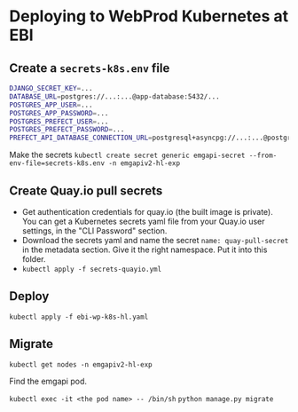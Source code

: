 # Deploying to WebProd Kubernetes at EBI

## Create a `secrets-k8s.env` file
```bash
DJANGO_SECRET_KEY=...
DATABASE_URL=postgres://...:...@app-database:5432/...
POSTGRES_APP_USER=...
POSTGRES_APP_PASSWORD=...
POSTGRES_PREFECT_USER=...
POSTGRES_PREFECT_PASSWORD=...
PREFECT_API_DATABASE_CONNECTION_URL=postgresql+asyncpg://...:...@postgres-prefect:5432/...
```

Make the secrets
`kubectl create secret generic emgapi-secret --from-env-file=secrets-k8s.env -n emgapiv2-hl-exp`

## Create Quay.io pull secrets
* Get authentication credentials for quay.io (the built image is private). You can get a Kubernetes secrets yaml file from your Quay.io user settings, in the "CLI Password" section.
* Download the secrets yaml and name the secret `name: quay-pull-secret` in the metadata section. Give it the right namespace. Put it into this folder.
* `kubectl apply -f secrets-quayio.yml`

## Deploy
`kubectl apply -f ebi-wp-k8s-hl.yaml`

## Migrate
`kubectl get nodes -n emgapiv2-hl-exp`

Find the emgapi pod.

`kubectl exec -it <the pod name> -- /bin/sh`
`python manage.py migrate`

##
